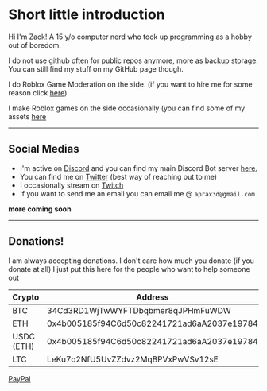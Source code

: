 # Short little introduction

Hi I'm Zack! A 15 y/o computer nerd who took up programming as a hobby out of boredom.

I do not use github often for public repos anymore, more as backup storage. You can still find my stuff on my GitHub page though.

I do Roblox Game Moderation on the side. (if you want to hire me for some reason click [here](https://talent.roblox.com/creators/191641041))

I make Roblox games on the side occasionally (you can find some of my assets [here](https://github.com/Apraxed/ApraxRobloxModules)

-------------
Social Medias
-

- I'm active on [Discord](discordapp.com/users/441032877992574986) and you can find my main Discord Bot server [here.](https://discord.gg/SeMPDzpAbz)
- You can find me on [Twitter](https://www.twitter.com/Aprax3d) (best way of reaching out to me)
- I occasionally stream on [Twitch](https://twitch.tv/Aprax3d)
- If you want to send me an email you can email me @ `aprax3d@gmail.com` 

**more coming soon**


-------------
Donations!
-

I am always accepting donations. I don't care how much you donate (if you donate at all) I just put this here for the people who want to help someone out 

| Crypto     |                  Address                   | FIOHandel   |
|------------|--------------------------------------------|-------------|
| BTC        | 34Cd3RD1WjTwWYFTDbqbmer8qJPHmFuWDW         | aprax@opera |
| ETH        | 0x4b005185f94C6d50c82241721ad6aA2037e19784 | aprax@opera |
| USDC (ETH) | 0x4b005185f94C6d50c82241721ad6aA2037e19784 | aprax@opera |
| LTC        | LeKu7o2NfU5UvZZdvz2MqBPVxPwVSv12sE         | nil         |

[PayPal](https://paypal.me/aprax3d)
